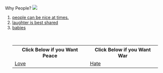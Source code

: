 <html>
 <head>
  <span font-size: 20px>    Why People? </span>
 </head>
 <body>
  <img src= "https://cdn.pixabay.com/photo/2017/06/15/11/49/question-mark-2405202_960_720.png"/>
   <ol>
     <li><a href= "http://static1.squarespace.com/static/53a2370ee4b0a429a264964c/t/5481df27e4b090c38ea0bd47/1417797415726/kindness-boys-on-path.jpg">people can be nice at times.</a></li>
     <li><a href= "http://prima.cdnds.net/assets/15/24/980x490/landscape-1433812400-friends-laughing-together-in-a-cafe.jpg">laughter is best shared</a></li>
     <li><a href= "https://i.pinimg.com/736x/38/53/bf/3853bf5660dbb7abf589cee6d9060ccb--adorable-babies-cute-kids.jpg">babies</a></li>
    <br/> <br/>
    <table>
     <tr>
      <th> Click Below if you Want Peace</th>
      <th> Click Below if you Want War</th>
     </tr>
     <tr>
      <td><a href= "http://leightremaine.com/wp-content/images/principles-for-world-peace.png">Love </a></td>
      <td> <a href= "https://s3-cdn.pledgemusic.com/artists/000/234/078/heros/desktop.jpg?t=1489571757">Hate </a></td>
     </tr> 
    </table>
 </body>
</html>
